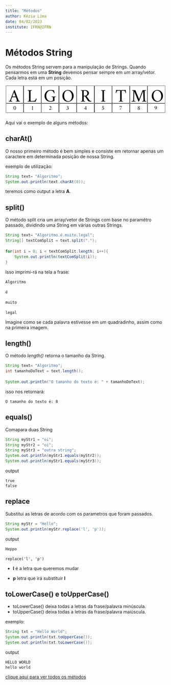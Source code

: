 ```yaml
---
title: "Métodos"
author: Kézia Lima
date: 04/02/2023
institute: IFRN@IFRN
---
```


# Métodos String

Os métodos String servem para a manipulação de Strings.
Quando pensarmos em uma **String** devemos pensar sempre em um array/vetor. Cada letra está em um posição.


![](../vetor.png)

Aqui vai o exemplo de alguns métodos:

## charAt()

O nosso primeiro método é bem simples e consiste em retornar apenas um caractere em determinada posição de nossa String.

exemplo de utilização:

```java
String text= "Algoritmo";
System.out.println(text.charAt(0));
```
teremos como output a letra **A**.

## split()

O método split cria um array/vetor de Strings com base no paramêtro passado, dividindo uma String em várias outras Strings.

```java
String text= "Algoritmo.é.muito.legal";
String[] textComSplit = text.split(".");

for(int i = 0; i < textComSplit.length; i++){
    System.out.println(textComSplit(i));
}
```
Isso imprimi-rá na tela a frase:

```
Algoritmo

é

muito

legal
```

Imagine como se cada palavra estivesse em um quadradinho, assim como na primeira imagem.

## length()

O método *length()* retorna o tamanho da String.

```java
String text= "Algoritmo";
int tamanhoDoText = text.length();

System.out.println("O tamanho do texto é: " + tamanhoDoText);
```
isso nos retornará: 
```
O tamanho do texto é: 8
```

## equals()

Comapara duas String

```java
String myStr1 = "oi";
String myStr2 = "oi";
String myStr3 = "outra string";
System.out.println(myStr1.equals(myStr2)); 
System.out.println(myStr1.equals(myStr3)); 
```
output
```
true
false
```

## replace

Substitui as letras de acordo com os parametros que foram passados.

```java
String myStr = "Hello";
System.out.println(myStr.replace('l', 'p'));
```
output
```
Heppo
```

`replace('l', 'p')`

* **l** é a letra que queremos mudar

* **p** letra que irá substituir **l**

## toLowerCase() e toUpperCase()
* toLowerCase() deixa todas a letras da frase/palavra minúscula. 
* toUpperCase() deixa todas a letras da frase/palavra maiúscula.
  
exemplo:

```java
String txt = "Hello World";
System.out.println(txt.toUpperCase());
System.out.println(txt.toLowerCase());
```

output
```
HELLO WORLD
hello world
```

[clique aqui para ver todos os métodos](https://docs.oracle.com/javase/7/docs/api/java/lang/String.html)